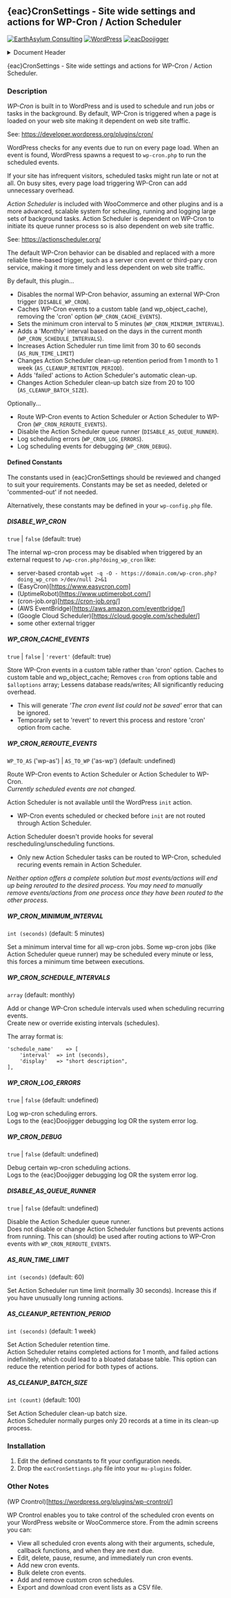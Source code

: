 ## {eac}CronSettings - Site wide settings and actions for WP-Cron / Action Scheduler  
[![EarthAsylum Consulting](https://img.shields.io/badge/EarthAsylum-Consulting-0?&labelColor=6e9882&color=707070)](https://earthasylum.com/)
[![WordPress](https://img.shields.io/badge/WordPress-Plugins-grey?logo=wordpress&labelColor=blue)](https://wordpress.org/plugins/search/EarthAsylum/)
[![eacDoojigger](https://img.shields.io/badge/Requires-%7Beac%7DDoojigger-da821d)](https://eacDoojigger.earthasylum.com/)

<details><summary>Document Header</summary>

Plugin URI:             https://github.com/EarthAsylum/eacCronSettings  
Author:                 [EarthAsylum Consulting](https://www.earthasylum.com)  
Stable tag:             1.6.0  
Last Updated:           02-Jun-2025  
Requires at least:      5.8  
Tested up to:           6.8  
Requires PHP:           8.1  
Contributors:           [earthasylum](https://github.com/earthasylum),[kevinburkholder](https://profiles.wordpress.org/kevinburkholder)  
License:				GPLv3 or later  
License URI:			https://www.gnu.org/licenses/gpl.html  
GitHub URI:             https://github.com/EarthAsylum/eacCronSettings  

</details>

{eac}CronSettings - Site wide settings and actions for WP-Cron / Action Scheduler.

### Description

*WP-Cron* is built in to WordPress and is used to schedule and run jobs or tasks in the background.
By default, WP-Cron is triggered when a page is loaded on your web site making it dependent on web site traffic.

See: https://developer.wordpress.org/plugins/cron/

WordPress checks for any events due to run on every page load. When an event is found, WordPress spawns a request to `wp-cron.php` to run the scheduled events.

If your site has infrequent visitors, scheduled tasks might run late or not at all. On busy sites, every page load triggering WP-Cron can add unnecessary overhead.

*Action Scheduler* is included with WooCommerce and other plugins and is a more advanced, scalable system for scheuling,
running and logging large sets of background tasks. Action Scheduler is dependent on WP-Cron to initiate its
queue runner process so is also dependent on web site traffic.

See: https://actionscheduler.org/

The default WP-Cron behavior can be disabled and replaced with a more reliable time-based trigger, such as a server
cron event or third-pary cron service, making it more timely and less dependent on web site traffic.

By default, this plugin...

- Disables the normal WP-Cron behavior, assuming an external WP-Cron trigger (`DISABLE_WP_CRON`).
- Caches WP-Cron events to a custom table (and wp_object_cache), removing the 'cron' option (`WP_CRON_CACHE_EVENTS`).
- Sets the minimum cron interval to 5 minutes (`WP_CRON_MINIMUM_INTERVAL`).
- Adds a 'Monthly' interval based on the days in the current month (`WP_CRON_SCHEDULE_INTERVALS`).
- Increases Action Scheduler run time limit from 30 to 60 seconds (`AS_RUN_TIME_LIMIT`)
- Changes Action Scheduler clean-up retention period from 1 month to 1 week (`AS_CLEANUP_RETENTION_PERIOD`).
- Adds 'failed' actions to Action Scheduler's automatic clean-up.
- Changes Action Scheduler clean-up batch size from 20 to 100 (`AS_CLEANUP_BATCH_SIZE`).

Optionally...

- Route WP-Cron events to Action Scheduler or Action Scheduler to WP-Cron (`WP_CRON_REROUTE_EVENTS`).
- Disable the Action Scheduler queue runner (`DISABLE_AS_QUEUE_RUNNER`).
- Log scheduling errors (`WP_CRON_LOG_ERRORS`).
- Log scheduling events for debugging (`WP_CRON_DEBUG`).

#### Defined Constants

The constants used in {eac}CronSettings should be reviewed and changed to suit your requirements. Constants may be set as needed, deleted or 'commented-out' if not needed.

Alternatively, these constants may be defined in your `wp-config.php` file.

##### DISABLE_WP_CRON
`true` | `false` (default: true)

The internal wp-cron process may be disabled when triggered by an external request to `/wp-cron.php?doing_wp_cron` like:
 
- server-based crontab
    `wget -q -O - https://domain.com/wp-cron.php?doing_wp_cron >/dev/null 2>&1`
- (EasyCron)[https://www.easycron.com]
- (UptimeRobot)[https://www.uptimerobot.com/]
- (cron-job.org)[https://cron-job.org/]
- (AWS EventBridge)[https://aws.amazon.com/eventbridge/]
- (Google Cloud Scheduler)[https://cloud.google.com/scheduler/]
- some other external trigger

##### WP_CRON_CACHE_EVENTS
`true` | `false` | `'revert'` (default: true)

Store WP-Cron events in a custom table rather than 'cron' option. Caches to custom table and wp_object_cache; Removes `cron` from options table and `$alloptions` array; Lessens database reads/writes; All significantly reducing overhead.
* This will generate *'The cron event list could not be saved'* error that can be ignored.
* Temporarily set to 'revert' to revert this process and restore 'cron' option from cache.

##### WP_CRON_REROUTE_EVENTS
`WP_TO_AS` ('wp-as') | `AS_TO_WP` ('as-wp') (default: undefined)

Route WP-Cron events to Action Scheduler or Action Scheduler to WP-Cron.  
*Currently scheduled events are not changed.*

Action Scheduler is not available until the WordPress `init` action.
* WP-Cron events scheduled or checked before `init` are not routed through Action Scheduler.  

Action Scheduler doesn't provide hooks for several rescheduling/unscheduling functions.
* Only new Action Scheduler tasks can be routed to WP-Cron, scheduled recuring events remain in Action Scheduler.  

*Neither option offers a complete solution but most events/actions will end up being rerouted to the desired process. You may need to manually remove events/actions from one process once they have been routed to the other process.*

##### WP_CRON_MINIMUM_INTERVAL 
`int (seconds)` (default: 5 minutes)

Set a minimum interval time for all wp-cron jobs.
Some wp-cron jobs (like Action Scheduler queue runner) may be scheduled every minute or less, this forces a minimum time between executions.

##### WP_CRON_SCHEDULE_INTERVALS
`array` (default: monthly)

Add or change WP-Cron schedule intervals used when scheduling recurring events.  
Create new or override existing intervals (schedules).

The array format is:

    'schedule_name'    => [
        'interval'  => int (seconds),
        'display'   => "short description",
    ],

##### WP_CRON_LOG_ERRORS
`true` | `false` (default: undefined)

Log wp-cron scheduling errors.  
Logs to the {eac}Doojigger debugging log OR the system error log.

##### WP_CRON_DEBUG
`true` | `false` (default: undefined)

Debug certain wp-cron scheduling actions.  
Logs to the {eac}Doojigger debugging log OR the system error log.

##### DISABLE_AS_QUEUE_RUNNER
`true` | `false` (default: undefined)

Disable the Action Scheduler queue runner.  
Does not disable or change Action Scheduler functions but prevents actions from running. This can (should) be used after routing actions to WP-Cron events with `WP_CRON_REROUTE_EVENTS`.

##### AS_RUN_TIME_LIMIT
`int (seconds)` (default: 60)

Set Action Scheduler run time limit (normally 30 seconds). Increase this if you have unusually long running actions.

##### AS_CLEANUP_RETENTION_PERIOD
`int (seconds)` (default: 1 week)

Set Action Scheduler retention time.  
Action Scheduler retains completed actions for 1 month, and failed actions indefinitely, which could lead to a bloated database table. This option can reduce the retention period for both types of actions.

##### AS_CLEANUP_BATCH_SIZE
`int (count)` (default: 100)

Set Action Scheduler clean-up batch size.  
Action Scheduler normally purges only 20 records at a time in its clean-up process.


### Installation

1. Edit the defined constants to fit your configuration needs.
2. Drop the `eacCronSettings.php` file into your `mu-plugins` folder.

### Other Notes

(WP Crontrol)[https://wordpress.org/plugins/wp-crontrol/]

WP Crontrol enables you to take control of the scheduled cron events on your WordPress website or WooCommerce store. From the admin screens you can:

- View all scheduled cron events along with their arguments, schedule, callback functions, and when they are next due.
- Edit, delete, pause, resume, and immediately run cron events.
- Add new cron events.
- Bulk delete cron events.
- Add and remove custom cron schedules.
- Export and download cron event lists as a CSV file.
